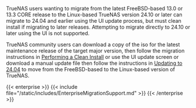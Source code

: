 &NewLine;

TrueNAS users wanting to migrate from the latest FreeBSD-based 13.0 or 13.3 CORE release to the Linux-based TrueNAS version 24.10 or later can migrate to 24.04 and earlier using the UI update process, but must clean install if migrating to later releases.
Attempting to migrate directly to 24.10 or later using the UI is not supported.

TrueNAS community users can download a copy of the <file>iso</file> for the latest maintenance release of the target major version, then follow the migration instructions in [Performing a Clean Install](/gettingstarted/migrate/migratingfromcore/#performing-a-clean-install) or use the UI update screen or download a manual update file then follow the instructions in [Updating to 24.04](/gettingstarted/migrate/migratingfromcore/#updating-to-2404) to move from the FreeBSD-based to the Linux-based version of TrueNAS.

{{< enterprise >}}
{{< include file="/static/includes/EnterpriseMigrationSupport.md" >}}
{{< /enterprise >}}
